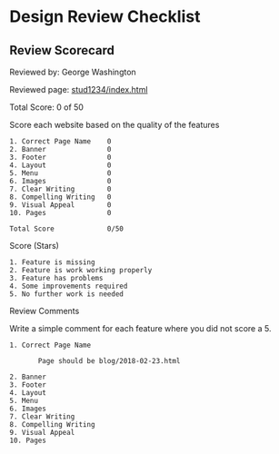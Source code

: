 # Design Review Checklist

## Review Scorecard   

Reviewed by:  George Washington
    
Reviewed page: [stud1234/index.html](http://bacs200.unco.edu/xxx/xxx.html)
  
Total Score:  0 of 50

Score each website based on the quality of the features

    1. Correct Page Name    0
    2. Banner               0
    3. Footer               0
    4. Layout               0
    5. Menu                 0
    6. Images               0
    7. Clear Writing        0
    8. Compelling Writing   0
    9. Visual Appeal        0
    10. Pages               0

    Total Score             0/50


Score (Stars)

    1. Feature is missing
    2. Feature is work working properly
    3. Feature has problems
    4. Some improvements required
    5. No further work is needed
    
Review Comments

Write a simple comment for each feature where you did not score a 5.

    1. Correct Page Name
    
           Page should be blog/2018-02-23.html
    
    2. Banner
    3. Footer
    4. Layout
    5. Menu
    6. Images
    7. Clear Writing
    8. Compelling Writing
    9. Visual Appeal
    10. Pages
